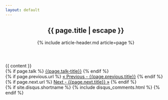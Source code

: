 ```yaml
---
layout: default
---
```

<article class="post" itemscope itemtype="http://schema.org/BlogPosting">
  <header class="post-header">
    <h1 class="post-title" itemprop="name headline">{{ page.title | escape }}</h1>
	{% include article-header.md article=page %}
  </header>
  <div class="post-content" itemprop="articleBody">
    {{ content }}
  </div>
  <footer>
	{% if page.talk %}
		<a href="/talk/{{ page.talk }}">{{page.talk-title}}</a>
	{% endif %}
	<div class="pagination">  
	  {% if page.previous.url %}  
		<a class="prev" href="{{page.previous.url | relative_url }}">&laquo; Previous - {{page.previous.title}}</a>  
	  {% endif %}  
	  {% if page.next.url %}  
		<a class="next" href="{{page.next.url | relative_url }}">Next - {{page.next.title}} &raquo;</a>  
	  {% endif %}  
	</div>
   <a name="comments"></a>
  {% if site.disqus.shortname %}
    {% include disqus_comments.html %}
  {% endif %}
  </footer>
</article>
